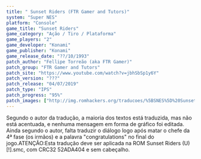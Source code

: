 ```yaml
---
title: " Sunset Riders (FTR Gamer and Tutors)"
system: "Super NES"
platform: "Console"
game_title: "Sunset Riders"
game_category: "Ação / Tiro / Plataforma"
game_players: "2"
game_developer: "Konami"
game_publisher: "Konami"
game_release_date: "??/10/1993"
patch_author: "Fellipe Torreão (aka FTR Gamer)"
patch_group: "FTR Gamer and Tutors"
patch_site: "https://www.youtube.com/watch?v=jbhSbSp1y6Y"
patch_version: "???"
patch_release: "04/07/2019"
patch_type: "IPS"
patch_progress: "95%"
patch_images: ["http://img.romhackers.org/traducoes/%5BSNES%5D%20Sunset%20Riders%20-%20FTR%20Gamer%20-%201.png","http://img.romhackers.org/traducoes/%5BSNES%5D%20Sunset%20Riders%20-%20FTR%20Gamer%20-%202.png","http://img.romhackers.org/traducoes/%5BSNES%5D%20Sunset%20Riders%20-%20FTR%20Gamer%20-%203.png"]
---
```

Segundo o autor da tradução, a maioria dos textos está traduzida, mas não está acentuada, e nenhuma mensagem em forma de gráfico foi editada. Ainda segundo o autor, falta traduzir o diálogo logo após matar o chefe da 4ª fase (os irmãos) e a palavra "congratulations" no final do jogo.ATENÇÃO:Esta tradução deve ser aplicada na ROM Sunset Riders (U) [!].smc, com CRC32 52ADA404 e sem cabeçalho.